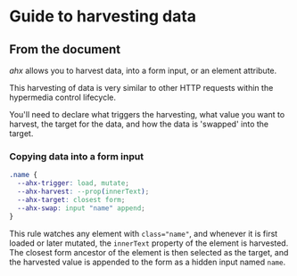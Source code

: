 # Guide to harvesting data

## From the document

_ahx_ allows you to harvest data, into a form input, or an element attribute.

This harvesting of data is very similar to other HTTP requests within the
hypermedia control lifecycle.

You'll need to declare what triggers the harvesting, what value you want to
harvest, the target for the data, and how the data is 'swapped' into the target.

### Copying data into a form input

```css
.name {
  --ahx-trigger: load, mutate;
  --ahx-harvest: --prop(innerText);
  --ahx-target: closest form;
  --ahx-swap: input "name" append;
}
```

This rule watches any element with `class="name"`, and whenever it is first
loaded or later mutated, the `innerText` property of the element is harvested.
The closest form ancestor of the element is then selected as the target, and the
harvested value is appended to the form as a hidden input named `name`.
